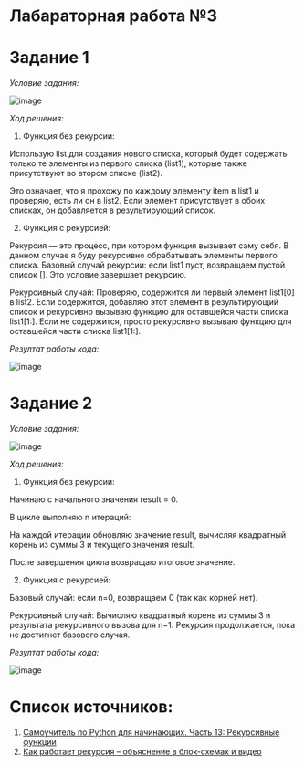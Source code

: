  # Лабараторная работа №3

# Задание 1
*Условие задания:* 

![image](https://github.com/user-attachments/assets/88ccc502-4700-4746-a70a-dd680d3f3abc)

*Ход решения:* 

1. Функция без рекурсии:

Использую list  для создания нового списка, который будет содержать только те элементы из первого списка (list1), которые также присутствуют во втором списке (list2).

Это означает, что я прохожу по каждому элементу item в list1 и проверяю, есть ли он в list2. Если элемент присутствует в обоих списках, он добавляется в результирующий список.

2. Функция с рекурсией:

Рекурсия — это процесс, при котором функция вызывает саму себя. В данном случае я буду рекурсивно обрабатывать элементы первого списка. Базовый случай рекурсии: если list1 пуст, возвращаем пустой список []. Это условие завершает рекурсию.

Рекурсивный случай:
Проверяю, содержится ли первый элемент list1[0] в list2. Если содержится, добавляю этот элемент в результирующий список и рекурсивно вызываю функцию для оставшейся части списка list1[1:].
Если не содержится, просто рекурсивно вызываю функцию для оставшейся части списка list1[1:].


*Резултат работы кода:* 

![image](https://github.com/user-attachments/assets/f711916e-db42-438d-b9f8-517d298bb59a)



# Задание 2 

*Условие задания:* 

![image](https://github.com/user-attachments/assets/19c19c2b-2ac4-4c82-b14a-3daaa67f8309)


*Ход решения:* 

1. Функция без рекурсии:

Начинаю с начального значения result = 0. 

В цикле выполняю n итераций:

На каждой итерации обновляю значение result, вычисляя квадратный корень из суммы 3 и текущего значения result.

После завершения цикла возвращаю итоговое значение.

2. Функция с рекурсией:

Базовый случай: если n=0, возвращаем 0 (так как корней нет).


Рекурсивный случай:
	Вычисляю квадратный корень из суммы 3 и результата рекурсивного вызова для n−1. Рекурсия продолжается, пока не достигнет базового случая.

 *Резултат работы кода:* 

![image](https://github.com/user-attachments/assets/6f9b6e55-2abc-44f0-a645-ac45655304b0)


# Список источников:

1.  [Самоучитель по Python для начинающих. Часть 13: Рекурсивные функции](https://proglib.io/p/samouchitel-po-python-dlya-nachinayushchih-chast-13-rekursivnye-funkcii-2023-01-23)
2.  [Как работает рекурсия – объяснение в блок-схемах и видео](https://habr.com/ru/articles/337030/)



